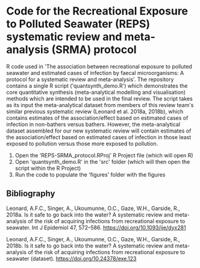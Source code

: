 # Code for the Recreational Exposure to Polluted Seawater (REPS) systematic review and meta-analysis (SRMA) protocol

R code used in 'The association between recreational exposure to polluted  seawater and estimated cases of infection  by faecal microorganisms: A protocol for a systematic review and meta-analysis'. The repository contains a single R script ('quantsynth_demo.R') which demonstrates the core quantitative synthesis (meta-analytical modelling and visualisation) methods which are intended to be used in the final review. The script takes as its input the meta-analytical dataset from members of this review team's similar previous systematic review (Leonard et al. 2018a, 2018b), which contains estimates of the association/effect based on estimated cases of infection in non-bathers versus bathers. However, the meta-analytical dataset assembled for our new systematic review will contain estimates of the association/effect based on estimated cases of infection in those least exposed to pollution versus those more exposed to pollution.

1. Open the 'REPS-SRMA_protocol.RProj' R Project file (which will open R)
2. Open 'quantsynth_demo.R' in the 'src' folder (which will then open the script within the R Project)
3. Run the code to populate the 'figures' folder with the figures

## Bibliography

Leonard, A.F.C., Singer, A., Ukoumunne, O.C., Gaze, W.H., Garside, R., 2018a. Is it safe to go back into the water? A systematic review and meta-analysis of the risk of acquiring infections from recreational exposure to seawater. Int J Epidemiol 47, 572–586. https://doi.org/10.1093/ije/dyx281

Leonard, A.F.C., Singer, A., Ukoumunne, O.C., Gaze, W.H., Garside, R., 2018b. Is it safe to go back into the water? A systematic review and meta-analysis of the risk of acquiring infections from recreational exposure to seawater (dataset). https://doi.org/10.24378/exe.123
